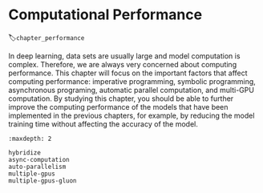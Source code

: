 # Computational Performance
:label:`chapter_performance`

In deep learning, data sets are usually large and model computation is complex. Therefore, we are always very concerned about computing performance. This chapter will focus on the important factors that affect computing performance: imperative programming, symbolic programming, asynchronous programing, automatic parallel computation, and multi-GPU computation. By studying this chapter, you should be able to further improve the computing performance of the models that have been implemented in the previous chapters, for example, by reducing the model training time without affecting the accuracy of the model.

```toc
:maxdepth: 2

hybridize
async-computation
auto-parallelism
multiple-gpus
multiple-gpus-gluon
```
